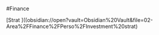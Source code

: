 #Finance 

[Strat ]((obsidian://open?vault=Obsidian%20Vault&file=02-Area%2FFinance%2FPerso%2FInvestment%20strat)


